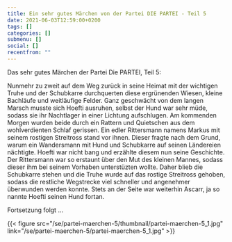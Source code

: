 ```yaml
---
title: Ein sehr gutes Märchen von der Partei DIE PARTEI - Teil 5
date: 2021-06-03T12:59:00+0200
tags: []
categories: []
submenu: []
social: []
recentfrom: ""
---
```

Das sehr gutes Märchen der Partei Die PARTEI, Teil 5:

Nunmehr zu zweit auf dem Weg zurück in seine Heimat mit der wichtigen Truhe und der Schubkarre durchquerten diese ergrünenden Wiesen, kleine Bachläufe und weitläufige Felder. Ganz geschwächt von dem langen Marsch musste sich Hoefti ausruhen, selbst der Hund war sehr müde, sodass sie ihr Nachtlager in einer Lichtung aufschlugen. Am kommenden Morgen wurden beide durch ein Rattern und Quietschen aus dem wohlverdienten Schlaf gerissen. Ein edler Rittersmann namens Markus mit seinem rostigen Streitross stand vor ihnen. Dieser fragte nach dem Grund, warum ein Wandersmann mit Hund und Schubkarre auf seinen Ländereien nächtigte. Hoefti war nicht bang und erzählte diesem nun seine Geschichte. Der Rittersmann war so erstaunt über den Mut des kleinen Mannes, sodass dieser ihm bei seinem Vorhaben unterstüzten wollte. Daher blieb die Schubkarre stehen und die Truhe wurde auf das rostige Streitross gehoben, sodass die restliche Wegstrecke viel schneller und angenehmer überwunden werden konnte. Stets an der Seite war weiterhin Ascarr, ja so nannte Hoefti seinen Hund fortan.

Fortsetzung folgt ...

{{< figure src="/se/partei-maerchen-5/thumbnail/partei-maerchen-5_1.jpg" link="/se/partei-maerchen-5/partei-maerchen-5_1.jpg" >}}